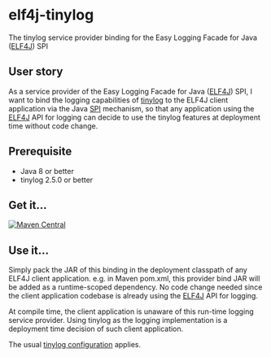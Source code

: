 # elf4j-tinylog

The tinylog service provider binding for the Easy Logging Facade for Java ([ELF4J](https://github.com/elf4j/elf4j-api))
SPI

## User story

As a service provider of the Easy Logging Facade for Java ([ELF4J](https://github.com/elf4j/elf4j-api)) SPI, I want to
bind the logging capabilities of [tinylog](https://tinylog.org/v2/) to the ELF4J client application via the
Java [SPI](https://docs.oracle.com/javase/tutorial/sound/SPI-intro.html) mechanism, so that any application using
the [ELF4J](https://github.com/elf4j/elf4j-api) API for logging can decide to use the tinylog features at deployment
time without code change.

## Prerequisite

- Java 8 or better
- tinylog 2.5.0 or better

## Get it...

[![Maven Central](https://img.shields.io/maven-central/v/io.github.elf4j/elf4j-tinylog.svg?label=Maven%20Central)](https://search.maven.org/search?q=g:%22io.github.elf4j%22%20AND%20a:%22elf4j-tinylog%22)

## Use it...

Simply pack the JAR of this binding in the deployment classpath of any ELF4J client application. e.g. in Maven pom.xml,
this provider bind JAR will be added as a runtime-scoped dependency. No code change needed since the client application
codebase is already using the [ELF4J](https://github.com/elf4j/elf4j-api) API for logging.

At compile time, the client application is unaware of this run-time logging service provider. Using tinylog as the
logging implementation is a deployment time decision of such client application.

The usual [tinylog configuration](https://tinylog.org/v2/configuration/) applies.

